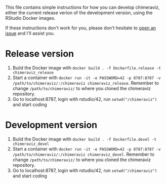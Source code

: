 This file contains simple instructions for how you can develop chimeraviz, either the current release verion of the development version, using the RStudio Docker images.

If these instructions don't work for you, please don't hesitate to [open an issue](https://github.com/stianlagstad/chimeraviz/issues/new) and I'll assist you.

# Release version
1. Build the Docker image with `docker build . -f Dockerfile.release -t chimeraviz_release`
2. Start a container with `docker run -it -e PASSWORD=42 -p 8787:8787 -v /path/to/chimeraviz/:/chimeraviz chimeraviz_release`. Remember to change `/path/to/chimeraviz/` to where you cloned the chimeraviz repository.
3. Go to localhost:8787, login with rstudio/42, run `setwd("/chimeraviz")` and start coding

# Development version
1. Build the Docker image with `docker build . -f Dockerfile.devel -t chimeraviz_devel`
2. Start a container with `docker run -it -e PASSWORD=42 -p 8787:8787 -v /path/to/chimeraviz/:/chimeraviz chimeraviz_devel`. Remember to change `/path/to/chimeraviz/` to where you cloned the chimeraviz repository.
3. Go to localhost:8787, login with rstudio/42, run `setwd("/chimeraviz")` and start coding

